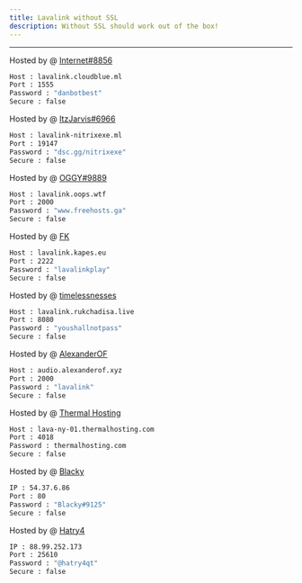 ```yaml
---
title: Lavalink without SSL
description: Without SSL should work out of the box!
---
```


---
Hosted by @ [Internet#8856](https://github.com/MrInternetGitHub)
```bash
Host : lavalink.cloudblue.ml
Port : 1555
Password : "danbotbest"
Secure : false
```

Hosted by @ [ItzJarvis#6966](https://discord.gg/Q75jZjk9X2)
```bash
Host : lavalink-nitrixexe.ml
Port : 19147
Password : "dsc.gg/nitrixexe"
Secure : false
```

Hosted by @ [OGGY#9889](https://www.freelavalink.ga)
```bash
Host : lavalink.oops.wtf
Port : 2000
Password : "www.freehosts.ga"
Secure : false
```

Hosted by @ [FK](https://github.com/flkapes)
```bash
Host : lavalink.kapes.eu
Port : 2222
Password : "lavalinkplay"
Secure : false
```

Hosted by @ [timelessnesses](https://rukchadisa.live)
```bash
Host : lavalink.rukchadisa.live
Port : 8080
Password : "youshallnotpass"
Secure : false
```

Hosted by @ [AlexanderOF](https://alexanderof.xyz/2022/05/03/free-lavalink/)
```bash
Host : audio.alexanderof.xyz
Port : 2000
Password : "lavalink"
Secure : false
```

Hosted by @ [Thermal Hosting](https://thermalhosting.com)
```bash
Host : lava-ny-01.thermalhosting.com
Port : 4018
Password : thermalhosting.com
Secure : false
```

Hosted by @ [Blacky](https://blacky-dev.me/)
```bash
IP : 54.37.6.86
Port : 80
Password : "Blacky#9125"
Secure : false
```

Hosted by @ [Hatry4](https://www.hatry4.xyz)
```bash
IP : 88.99.252.173
Port : 25610
Password : "@hatry4qt"
Secure : false
```


